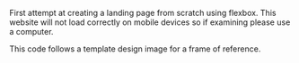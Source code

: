 First attempt at creating a landing page from scratch using flexbox. This website will not load correctly on mobile devices so if examining please use a computer.

This code follows a template design image for a frame of reference.
